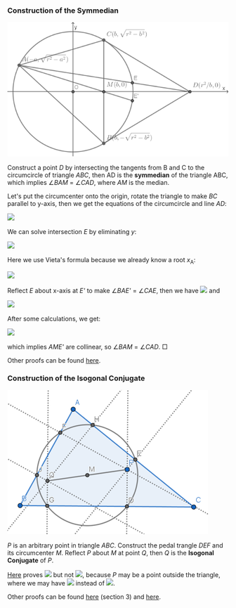 ### Construction of the Symmedian

<img src="diagrams/symmedian.png">

Construct a point *D* by intersecting the tangents from B and C to the circumcircle of triangle *ABC*, then AD is the **symmedian** of the triangle ABC, which implies ∠*BAM* = ∠*CAD*, where *AM* is the median.

Let's put the circumcenter onto the origin, rotate the triangle to make *BC* parallel to y-axis, then we get the equations of the circumcircle and line *AD*:

<img src="https://latex.codecogs.com/gif.latex?\begin{cases}x^2+y^2=r^2\\y=\sqrt{r^2-a^2}(r^2-bx)/(ab+r^2)\end{cases}">

We can solve intersection *E* by eliminating *y*:

<img src="https://latex.codecogs.com/gif.latex?(2ab+b^2+r^2)x^2-2(r^2-a^2)bx-a(ab^2+ar^2+2br^2)=0">

Here we use Vieta's formula because we already know a root *x*<sub>A</sub>:

<img src="https://latex.codecogs.com/gif.latex?x_\text{E}=\frac{2(r^2-a^2)b}{2ab+b^2+r^2}-x_\text{A}=\frac{ab^2+ar^2+2br^2}{2ab+b^2+r^2}">

Reflect *E* about x-axis at *E'* to make ∠*BAE'* = ∠*CAE*, then we have <img src="https://latex.codecogs.com/gif.latex?x_\text{E'}=x_\text{E}"> and

<img src="https://latex.codecogs.com/gif.latex?y_\text{E'}=\frac{\sqrt{r^2-a^2}(b^2-r^2)}{2ab+b^2+r^2}">

After some calculations, we get:

<img src="https://latex.codecogs.com/gif.latex?x_\text{A}y_\text{M}+x_\text{M}y_\text{E'}+x_\text{E'}y_\text{A}=x_\text{M}y_\text{A}+x_\text{E'}y_\text{M}+x_\text{A}y_\text{E'}">

which implies *AME'* are collinear, so ∠*BAM* = ∠*CAD*. □

Other proofs can be found [here](https://en.wikipedia.org/wiki/Symmedian#Construction_of_the_symmedian).

### Construction of the Isogonal Conjugate

<img src="diagrams/isogonal.png">

*P* is an arbitrary point in triangle *ABC*. Construct the pedal trangle *DEF* and its circumcenter *M*. Reflect *P* about *M* at point *Q*, then *Q* is the **Isogonal Conjugate** of *P*.

[Here](pythagoras/isogonal.py) proves <img src="https://latex.codecogs.com/gif.latex?\cos^2\angle{PAB}=\cos^2\angle{QAC}"> but not <img src="https://latex.codecogs.com/gif.latex?\cos\angle{PAB}=\cos\angle{QAC}">, because *P* may be a point outside the triangle, where we may have <img src="https://latex.codecogs.com/gif.latex?\angle{PAB}+\angle{QAC}=\pi"> instead of <img src="https://latex.codecogs.com/gif.latex?\angle{PAB}=\angle{QAC}">.

Other proofs can be found [here](https://blog.evanchen.cc/2014/11/30/three-properties-of-isogonal-conjugates/) (section 3) and [here](http://www.cut-the-knot.org/Curriculum/Geometry/OrthologicPedal.shtml).